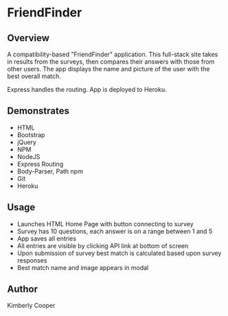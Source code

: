 # FriendFinder

## Overview

A compatibility-based "FriendFinder" application. This full-stack site takes in results from the surveys, then compares their answers with those from other users. The app displays the name and picture of the user with the best overall match. 

Express handles the routing. App is deployed to Heroku.


## Demonstrates
* HTML
* Bootstrap
* jQuery
* NPM
* NodeJS
* Express Routing
* Body-Parser, Path npm
* Git
* Heroku


## Usage
*  Launches HTML Home Page with button connecting to survey
*  Survey has 10 questions, each answer is on a range between 1 and 5
*  App saves all entries 
*  All entries are visible by clicking API link at bottom of screen
*  Upon submission of survey best match is calculated based upon survey responses
*  Best match name and image appears in modal


## Author
Kimberly Cooper








